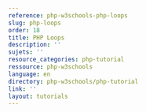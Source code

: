 ```yaml
---
reference: php-w3schools-php-loops
slug: php-loops
order: 18
title: PHP Loops
description: ''
sujets: ''
resource_categories: php-tutorial
ressource: php-w3schools
language: en
directory: php-w3schools/php-tutorial
link: ''
layout: tutorials
---
```

